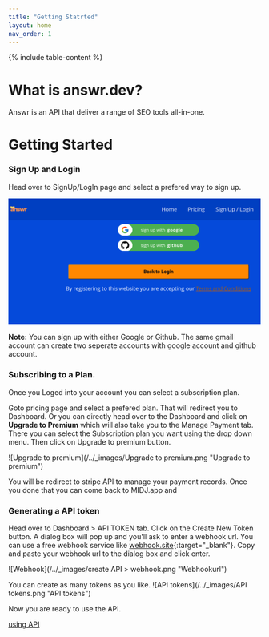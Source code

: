 ```yaml
---
title: "Getting Statrted"
layout: home
nav_order: 1
---
```

{% include table-content %}

# What is answr.dev?

Answr is an API that deliver a range of SEO tools all-in-one.

# Getting Started

### Sign Up and Login

Head over to SignUp/LogIn page and select a prefered way to sign up.

![SignUp/LogIn](/../_images/signup-login.png "SignUp/Login")

**Note:** You can sign up with either Google or Github. The same gmail account can create two seperate accounts with google account and github account.


### Subscribing to a Plan.
Once you Loged into your account you can select a subscription plan.

Goto pricing page and select a prefered plan. That will redirect you to Dashboard. Or you can directly head over to the Dashboard and click on **Upgrade to Premium** which will also take you to the Manage Payment tab. There you can select the Subscription plan you want using the drop down menu. Then click on Upgrade to premium button.

![Upgrade to premium](/../_images/Upgrade to premium.png "Upgrade to premium")

You will be redirect to stripe API to manage your payment records. Once you done that you can come back to MIDJ.app and 

### Generating a API token
Head over to Dashboard > API TOKEN tab.
Click on the Create New Token button. A dialog box will pop up and you'll ask to enter a webhook url. You can use a free webhook service like [webhook.site](https://webhook.site/){:target="_blank"}.
Copy and paste your webhook url to the dialog box and click enter.

![Webhook](/../_images/create API > webhook.png "Webhookurl")

You can create as many tokens as you like. 
![API tokens](/../_images/API tokens.png "API tokens")

Now you are ready to use the API.

[using API](/api/)